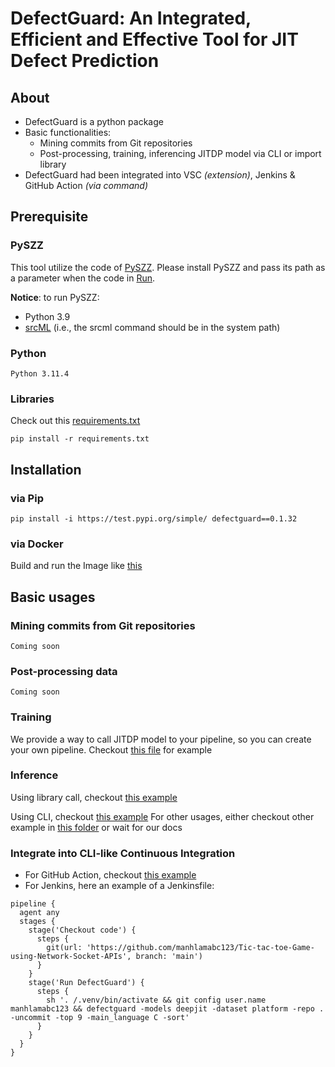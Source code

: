 # DefectGuard: An Integrated, Efficient and Effective Tool for JIT Defect Prediction

## About

* DefectGuard is a python package
* Basic functionalities:
    * Mining commits from Git repositories
    * Post-processing, training, inferencing JITDP model via CLI or import library
* DefectGuard had been integrated into VSC *(extension)*, Jenkins & GitHub Action *(via command)*

## Prerequisite

### PySZZ

This tool utilize the code of [PySZZ](https://github.com/grosa1/pyszz_v2/). Please install PySZZ and pass its path as a parameter when the code in [Run](#run).

**Notice**: to run PySZZ:
- Python 3.9
- [srcML](https://www.srcml.org/) (i.e., the srcml command should be in the system path)

### Python
```
Python 3.11.4
```

### Libraries
Check out this [requirements.txt](https://github.com/manhtdd/DefectGuard-the-Package/blob/main/requirements.txt)
```
pip install -r requirements.txt
```

## Installation

### via Pip
```
pip install -i https://test.pypi.org/simple/ defectguard==0.1.32
```

### via Docker
Build and run the Image like [this](https://github.com/manhtdd/DefectGuard-the-Package/blob/main/test_suits/docker_build_run.sh)

## Basic usages

### Mining commits from Git repositories
```
Coming soon
```

### Post-processing data
```
Coming soon
```

### Training

We provide a way to call JITDP model to your pipeline, so you can create your own pipeline. Checkout [this file](https://github.com/manhtdd/DefectGuard-the-Package/blob/main/test_suits/train.py) for example


### Inference

Using library call, checkout [this example](https://github.com/manhtdd/DefectGuard-the-Package/blob/main/test_suits/train.py)

Using CLI, checkout [this example](https://github.com/manhtdd/DefectGuard-the-Package/blob/main/test_suits/test_top_flag_3.sh)
For other usages, either checkout other example in [this folder](https://github.com/manhtdd/DefectGuard-the-Package/tree/main/test_suits) or wait for our docs

### Integrate into CLI-like Continuous Integration
* For GitHub Action, checkout [this example](https://github.com/manhtdd/DefectGuard-the-Package/blob/main/.github/workflows/python-package.yml)
* For Jenkins, here an example of a Jenkinsfile:
```
pipeline {
  agent any
  stages {
    stage('Checkout code') {
      steps {
        git(url: 'https://github.com/manhlamabc123/Tic-tac-toe-Game-using-Network-Socket-APIs', branch: 'main')
      }
    }
    stage('Run DefectGuard') {
      steps {
        sh '. /.venv/bin/activate && git config user.name manhlamabc123 && defectguard -models deepjit -dataset platform -repo . -uncommit -top 9 -main_language C -sort'
      }
    }
  }
}
```
